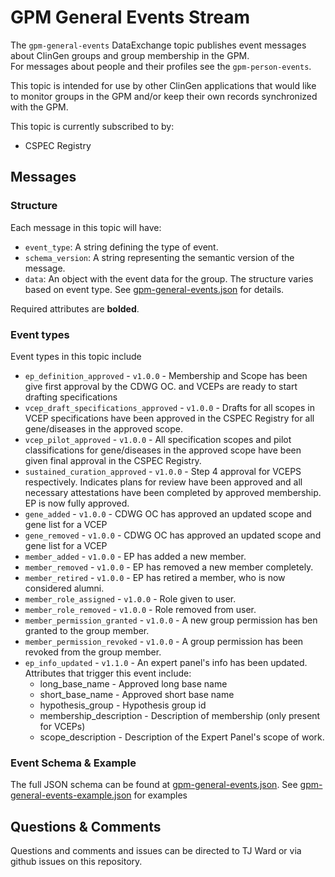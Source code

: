 # GPM General Events Stream
The `gpm-general-events` DataExchange topic publishes event messages about ClinGen groups and group membership in the GPM.  
For messages about people and their profiles see the `gpm-person-events`.

This topic is intended for use by other ClinGen applications that would like to monitor groups in the GPM and/or keep their own records synchronized with the GPM.

This topic is currently subscribed to by:
* CSPEC Registry

## Messages

### Structure
Each message in this topic will have:
* `event_type`: A string defining the type of event.
* `schema_version`: A string representing the semantic version of the message.
* `data`: An object with the event data for the group.  The structure varies based on event type. See [gpm-general-events.json](gpm-general-events.json) for details.

Required attributes are **bolded**.

### Event types
Event types in this topic include
 * `ep_definition_approved` - `v1.0.0` -  Membership and Scope has been give first approval by the CDWG OC. and VCEPs are ready to start drafting specifications
 * `vcep_draft_specifications_approved` - `v1.0.0` -  Drafts for all scopes in VCEP specifications have been approved in the CSPEC Registry for all gene/diseases in the approved scope.
 * `vcep_pilot_approved` - `v1.0.0` -  All specification scopes and pilot classifications for gene/diseases in the approved scope have been given final approval in the CSPEC Registry.
 * `sustained_curation_approved` - `v1.0.0` -  Step 4 approval for VCEPS respectively.  Indicates plans for review have been approved and all necessary attestations have been completed by approved membership.  EP is now fully approved.
 * `gene_added` - `v1.0.0` -  CDWG OC has approved an updated scope and gene list for a VCEP
 * `gene_removed` - `v1.0.0` -  CDWG OC has approved an updated scope and gene list for a VCEP
 * `member_added` - `v1.0.0` -  EP has added a new member.
 * `member_removed` - `v1.0.0` -  EP has removed a new member completely.
 * `member_retired` - `v1.0.0` -  EP has retired a member, who is now considered alumni.
 * `member_role_assigned` - `v1.0.0` -  Role given to user.
 * `member_role_removed` - `v1.0.0` -  Role removed from user.
 * `member_permission_granted` - `v1.0.0` -  A new group permission has ben granted to the group member.
 * `member_permission_revoked` - `v1.0.0` -  A group permission has been revoked from the group member.
 * `ep_info_updated` - `v1.1.0` - An expert panel's info has been updated.  Attributes that trigger this event include:
   * long_base_name - Approved long base name
   * short_base_name - Approved short base name
   * hypothesis_group - Hypothesis group id
   * membership_description - Description of membership (only present for VCEPs)
   * scope_description - Description of the Expert Panel's scope of work.


### Event Schema & Example
The full JSON schema can be found at [gpm-general-events.json](gpm-general-events.json).
See [gpm-general-events-example.json](gpm-general-events-example.json) for examples

## Questions & Comments
Questions and comments and issues can be directed to TJ Ward or via github issues on this repository.
